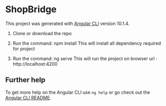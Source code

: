 # ShopBridge

This project was generated with [Angular CLI](https://github.com/angular/angular-cli) version 10.1.4.

1. Clone or download the repo

2. Run the command: npm install This will install all dependency required for project

3. Run the command: ng serve This will run the project on browser url : http://localhost:4200

## Further help

To get more help on the Angular CLI use `ng help` or go check out the [Angular CLI README](https://github.com/angular/angular-cli/blob/master/README.md).
